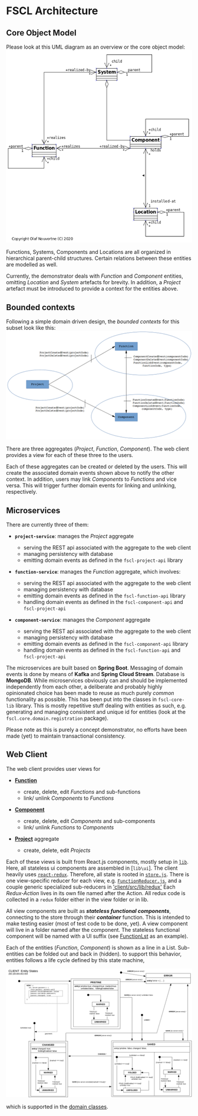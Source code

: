 # FSCL Architecture

## Core Object Model

Please look at this UML diagram as an overview or the core object model:
![](pics/core-object-model.png)

Functions, Systems, Components and Locations are all organized in hierarchical
parent-child structures. Certain relations between these entities are modelled
as well.

Currently, the demonstrator deals with *Function* and *Component* entities,
omitting *Location* and *System* artefacts for brevity. In addition, a *Project*
artefact must be introduced to provide a context for the entities above.


## Bounded contexts

Following a simple domain driven design, the *bounded contexts* for
this subset look like this:
![](pics/bounded-context-overview.png)

There are three aggregates (*Project*, *Function*, *Component*). The web client
provides a view for each of these three to the users.

Each of these aggregates can be created or deleted by the users. This will create
the associated domain events shown above to notify the other context. In addition, users
may link *Components* to *Functions* and vice versa. This will trigger further
domain events for linking and unlinking, respectively.


## Microservices

There are currently three of them:

* **`project-service`**:  manages the *Project* aggregate
   * serving the REST api associated with the aggregate to the web client
   * managing persistency with database
   * emitting domain events as defined in the `fscl-project-api` library

* **`function-service`**: manages the *Function* aggregate, which involves:
   * serving the REST api associated with the aggregate to the web client
   * managing persistency with database
   * emitting domain events as defined in the `fscl-function-api` library
   * handling domain events as defined in the `fscl-component-api` and `fscl-project-api`

* **`component-service`**: manages the *Component* aggregate
   * serving the REST api associated with the aggregate to the web client
   * managing persistency with database
   * emitting domain events as defined in the `fscl-component-api` library
   * handling domain events as defined in the `fscl-function-api` and `fscl-project-api`

The microservices are built based on **Spring Boot**. Messaging of domain events is done by means of **Kafka** and **Spring Cloud Stream**. Database is **MongoDB**. While microservices
obviously can and should be implemented independently from each other, a deliberate and
probably highly opinionated choice has been made to reuse as much purely *common* functionality as possible. This has been put into the classes in `fscl-core-lib` library. This is mostly repetitive stuff dealing with entities as such, e.g. generating and managing consistent and unique id for entities (look at the `fscl.core.domain.registration` package).

Please note as this is purely a concept demonstrator, no efforts have been made (yet)
to maintain transactional consistency.


## Web Client

The web client provides user views for
* [**Function**](../client/src/function)
   * create, delete, edit *Functions* and sub-functions
   * link/ unlink *Components* to *Functions*

* [**Component**](../client/src/component)
   * create, delete, edit *Components* and sub-components
   * link/ unlink *Functions* to *Components*

* [**Project**](../client/src/project) aggregate
   * create, delete, edit *Projects*

Each of these views is built from React.js components, mostly setup in [`lib`](client/src/lib).
Here, all stateless ui components are assembled in [`lib\ui`]. The client heavily uses [`react-redux`](https://react-redux.js.org/). Therefore, all state is rooted in [`store.js`](client/src/store.js). There is one view-specific reducer for each view, e.g.
[`FunctionReducer.js`](../client/src/function/redux/FunctionReducer.js), and a couple
generic specialized sub-reducers in ['client/src/lib/redux'](../client/src/lib/redux)
Each *Redux-Action* lives in its own file named after the Action. All redux code is
collected in a `redux` folder either in the view folder or in lib.

All view components are built as ***stateless functional components***, connecting to the store  through their ***container*** function. This is intended to make testing easier (most of test code to be done, yet).  A view component will live in a folder named after
the component. The stateless functional component will be named with a UI suffix
(see [FunctionLst](../client/src/function/FunctionList) as an example).

Each of the entities (*Function*, *Component*) is shown as a line in a List.
Sub-entities can be folded out and back in (hidden). to support this behavior,
entities follows a life cycle defined by this state machine, 

![](pics/client-entity-states.png)

which is supported in the [domain classes](../client/src/lib/domain).
